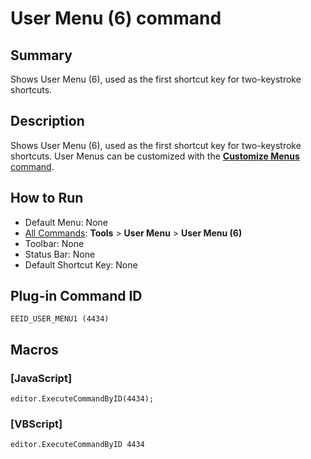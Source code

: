 # User Menu (6) command

## Summary

Shows User Menu (6), used as the first shortcut key for two-keystroke
shortcuts.

## Description

Shows User Menu (6), used as the first shortcut key for two-keystroke
shortcuts. User Menus can be customized with the [**Customize Menus** command](customize_menu).

## How to Run

- Default Menu: None
- [All Commands](all_commands): **Tools** >
**User Menu** \> **User Menu (6)**
- Toolbar: None
- Status Bar: None
- Default Shortcut Key: None

## Plug-in Command ID

```
EEID_USER_MENU1 (4434)```

## Macros

### \[JavaScript\]

```
editor.ExecuteCommandByID(4434);
```

### \[VBScript\]

```
editor.ExecuteCommandByID 4434
```
